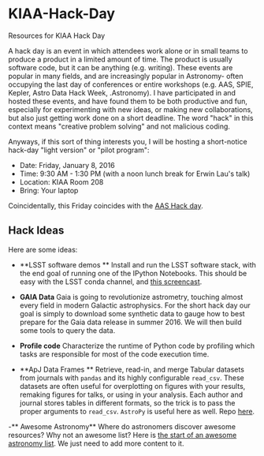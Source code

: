 # KIAA-Hack-Day
Resources for KIAA Hack Day


A hack day is an event in which attendees work alone or in small teams to produce a product in a limited amount of time.  The product is usually software code, but it can be anything (e.g. writing).  These events are popular in many fields, and are increasingly popular in Astronomy- often occupying the last day of conferences or entire workshops (e.g. AAS, SPIE, Kepler, Astro Data Hack Week, .Astronomy).  I have participated in and hosted these events, and have found them to be both productive and fun, especially for experimenting with new ideas, or making new collaborations, but also just getting work done on a short deadline.  The word "hack" in this context means "creative problem solving" and not malicious coding.

Anyways, if this sort of thing interests you, I will be hosting a short-notice hack-day "light version" or "pilot program":

- Date: Friday, January 8, 2016
- Time: 9:30 AM - 1:30 PM (with a noon lunch break for Erwin Lau's talk)
- Location: KIAA Room 208 
- Bring: Your laptop 

Coincidentally, this Friday coincides with the [AAS Hack day](http://astrobetter.com/wiki/AASHackDay).

## Hack Ideas
Here are some ideas:

- **LSST software demos **  Install and run the LSST software stack, with the end goal of running one of the IPython Notebooks.  This should be easy with the LSST conda channel, and [this screencast](https://community.lsst.org/t/installing-lsst-stack-binaries-with-conda-screencast/361).

- **GAIA Data**  Gaia is going to revolutionize astrometry, touching almost every field in modern Galactic astrophysics.  For the short hack day our goal is simply to download some synthetic data to gauge how to best prepare for the Gaia data release in summer 2016.  We will then build some tools to query the data.

- **Profile code**  Characterize the runtime of Python code by profiling which tasks are responsible for most of the code execution time.

- **ApJ Data Frames ** Retrieve, read-in, and merge Tabular datasets from journals with `pandas` and its highly configurable `read_csv`.  These datasets are often useful for overplotting on figures with your results, remaking figures for talks, or using in your analysis.  Each author and journal stores tables in different formats, so the trick is to pass the proper arguments to `read_csv`.  `AstroPy` is useful here as well. Repo [here](https://github.com/BrownDwarf/ApJdataFrames).

-** Awesome Astronomy** Where do astronomers discover awesome resources?  Why not an awesome list?  Here is [the start of an awesome astronomy list](https://github.com/jonathansick/awesome-astronomy).  We just need to add more content to it.
